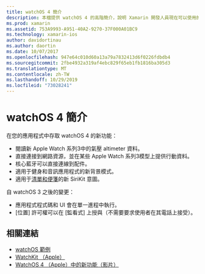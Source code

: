 ```yaml
---
title: watchOS 4 簡介
description: 本檔提供 watchOS 4 的高階簡介，說明 Xamarin 開發人員現在可以使用的新功能。
ms.prod: xamarin
ms.assetid: 753A9993-A951-40A2-9270-37F000A01BC9
ms.technology: xamarin-ios
author: davidortinau
ms.author: daortin
ms.date: 10/07/2017
ms.openlocfilehash: 947e64c010d60a13a79a7832413d6f0226fdbdb4
ms.sourcegitcommit: 2fbe4932a319af4ebc829f65eb1fb1816ba305d3
ms.translationtype: MT
ms.contentlocale: zh-TW
ms.lasthandoff: 10/29/2019
ms.locfileid: "73028241"
---
```

# <a name="introduction-to-watchos-4"></a>watchOS 4 簡介

在您的應用程式中存取 watchOS 4 的新功能：

* 閱讀新 Apple Watch 系列3中的氣壓 altimeter 資料。
* 直接連接到網路資源，並在某些 Apple Watch 系列3模型上提供行動資料。
* 核心藍牙可以直接連線到配件。
* 適用于健身和音訊應用程式的新背景模式。
* 適用于[清單和便箋](~/ios/platform/introduction-to-ios11/sirikit.md)的新 SiriKit 意圖。

自 watchOS 3 之後的變更：

* 應用程式程式碼和 UI 會在單一進程中執行。
* [位置] 許可權可以在 [監看式] 上授與（不需要要求使用者在其電話上接受）。

## <a name="related-links"></a>相關連結

* [watchOS 範例](https://docs.microsoft.com/samples/browse/?products=xamarin&term=Xamarin.iOS+watchOS)
* [WatchKit （Apple）](https://developer.apple.com/documentation/watchkit)
* [WatchOS 4 （Apple）中的新功能（影片）](https://developer.apple.com/videos/play/wwdc2017/205/)
